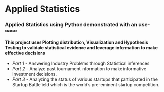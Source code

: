 # Applied Statistics
### Applied Statistics using Python demonstrated with an use-case

#### This project uses Plotting distribution, Visualization and Hypothesis Testing to validate statistical evidence and leverage information to make effective decisions 

* *Part 1* - Answering Industry Problems through Statistical inferences 
* *Part 2* - Analyze past tournament information to make informative investment decisions. 
* *Part 3* - Analyzing the status of various startups that participated in the Startup Battlefield which is the world’s pre-eminent startup competition.
